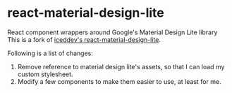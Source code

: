 # react-material-design-lite
React component wrappers around Google's Material Design Lite library
This is a fork of [iceddev's react-material-design-lite](https://github.com/iceddev/react-material-design-lite).

Following is a list of changes:
1. Remove reference to material design lite's assets, so that I can load my custom stylesheet.
2. Modify a few components to make them easier to use, at least for me.
